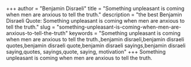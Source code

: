 +++
author = "Benjamin Disraeli"
title = "Something unpleasant is coming when men are anxious to tell the truth."
description = "the best Benjamin Disraeli Quote: Something unpleasant is coming when men are anxious to tell the truth."
slug = "something-unpleasant-is-coming-when-men-are-anxious-to-tell-the-truth"
keywords = "Something unpleasant is coming when men are anxious to tell the truth.,benjamin disraeli,benjamin disraeli quotes,benjamin disraeli quote,benjamin disraeli sayings,benjamin disraeli saying,quotes, sayings,quote, saying, motivation"
+++
Something unpleasant is coming when men are anxious to tell the truth.
